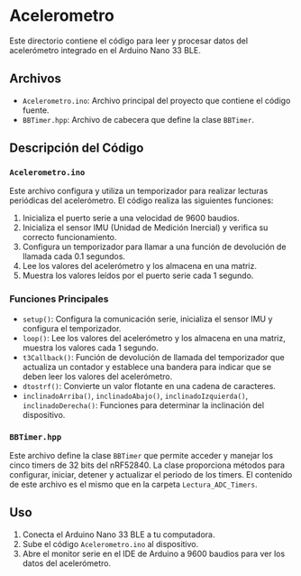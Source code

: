 # Acelerometro

Este directorio contiene el código para leer y procesar datos del acelerómetro integrado en el Arduino Nano 33 BLE.

## Archivos

- `Acelerometro.ino`: Archivo principal del proyecto que contiene el código fuente.
- `BBTimer.hpp`: Archivo de cabecera que define la clase `BBTimer`.

## Descripción del Código

### `Acelerometro.ino`

Este archivo configura y utiliza un temporizador para realizar lecturas periódicas del acelerómetro. El código realiza las siguientes funciones:

1. Inicializa el puerto serie a una velocidad de 9600 baudios.
2. Inicializa el sensor IMU (Unidad de Medición Inercial) y verifica su correcto funcionamiento.
3. Configura un temporizador para llamar a una función de devolución de llamada cada 0.1 segundos.
4. Lee los valores del acelerómetro y los almacena en una matriz.
5. Muestra los valores leídos por el puerto serie cada 1 segundo.

### Funciones Principales

- `setup()`: Configura la comunicación serie, inicializa el sensor IMU y configura el temporizador.
- `loop()`: Lee los valores del acelerómetro y los almacena en una matriz, muestra los valores cada 1 segundo.
- `t3Callback()`: Función de devolución de llamada del temporizador que actualiza un contador y establece una bandera para indicar que se deben leer los valores del acelerómetro.
- `dtostrf()`: Convierte un valor flotante en una cadena de caracteres.
- `inclinadoArriba()`, `inclinadoAbajo()`, `inclinadoIzquierda()`, `inclinadoDerecha()`: Funciones para determinar la inclinación del dispositivo.

### `BBTimer.hpp`

Este archivo define la clase `BBTimer` que permite acceder y manejar los cinco timers de 32 bits del nRF52840. La clase proporciona métodos para configurar, iniciar, detener y actualizar el periodo de los timers. El contenido de este archivo es el mismo que en la carpeta `Lectura_ADC_Timers`.

## Uso

1. Conecta el Arduino Nano 33 BLE a tu computadora.
2. Sube el código `Acelerometro.ino` al dispositivo.
3. Abre el monitor serie en el IDE de Arduino a 9600 baudios para ver los datos del acelerómetro.
